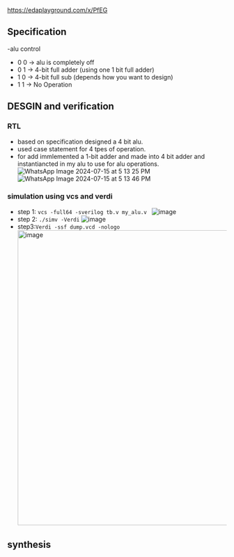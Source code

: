 https://edaplayground.com/x/PfEG
## Specification
-alu control
  - 0	0  ->	alu is completely off
  - 0	1  ->	4-bit full adder (using one 1 bit full adder)
  - 1	0  ->	4-bit full sub (depends how you want to design)
  - 1	1  ->	No Operation
## DESGIN and verification
### RTL
- based on specification designed a 4 bit alu.
- used case statement for 4 tpes of operation.
- for add immlemented a 1-bit adder and made into 4 bit adder and instantiancted in my alu to use for alu operations.
  ![WhatsApp Image 2024-07-15 at 5 13 25 PM](https://github.com/user-attachments/assets/6a38c55e-3187-4d1b-baac-d794ab8cebe9)
  ![WhatsApp Image 2024-07-15 at 5 13 46 PM](https://github.com/user-attachments/assets/a4c29e6c-da7f-4cfe-bb3a-e18fbc9df623)

### simulation using vcs and verdi
- step 1: ```vcs -full64 -sverilog tb.v my_alu.v ```
  ![image](https://github.com/user-attachments/assets/769d933e-7466-4bc9-88d4-7042f8a99370)
- step 2: ```./simv -Verdi```
  ![image](https://github.com/user-attachments/assets/42458a30-0e95-459a-85ba-7e85a7e09f2e)
- step3:```Verdi -ssf dump.vcd -nologo ```
  <img width="677" alt="image" src="https://github.com/user-attachments/assets/52961719-a9bc-4a0f-a503-6c148ea84ae0">


## synthesis





